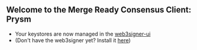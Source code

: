 ## Welcome to the Merge Ready Consensus Client: Prysm

- Your keystores are now managed in the [web3signer-ui](http://ui.web3signer.dappnode?signer_url=http://web3signer.web3signer.dappnode:9000) 
- (Don't have the web3signer yet? Install it [here](http://my.dappnode/#/installer/web3signer.dnp.dappnode.eth))
